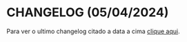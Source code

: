 # CHANGELOG (05/04/2024)
Para ver o ultimo changelog citado a data a cima [clique aqui](https://github.com/dynamicresources/CHANGELOGS/releases/tag/CHANGELOG).

